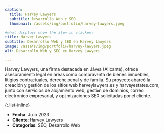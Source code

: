 ```yaml
---
caption:
  title: Harvey Lawyers
  subtitle: Desarrollo Web y SEO
  thumbnail: /assets/img/portfolio/harvey-lawyers.jpeg
  
#what displays when the item is clicked:
title: Harvey Lawyers
subtitle: Desarrollo Web y SEO en Harvey Lawyers
image: /assets/img/portfolio/harvey-lawyers.jpeg 
alt: Desarrollo Web y SEO en Harvey Lawyers

---
```

Harvey Lawyers, una firma destacada en Jávea (Alicante), ofrece asesoramiento legal en áreas como compraventa de bienes inmuebles, litigios contractuales, derecho penal y de familia. Su proyecto abarcó la creación y gestión de los sitios web harveylawyers.es y harveyestates.com, junto con servicios de alojamiento web, gestión de dominios, correo electrónico empresarial, y optimizaciones SEO solicitadas por el cliente.

{:.list-inline} 
- **Fecha**: Julio 2023
- **Cliente**: Harvey Lawyers
- **Categorías**: SEO, Desarrollo Web

